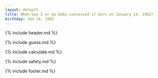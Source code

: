 ```yaml
---
layout: default
title: When was I or my baby conceived if born on January 14, 1902?
birthday: Jan 14, 1902
---
```


{% include header.md %}

{% include guess.md %}

{% include calculate.md %}

{% include safety.md %}

{% include footer.md %}



